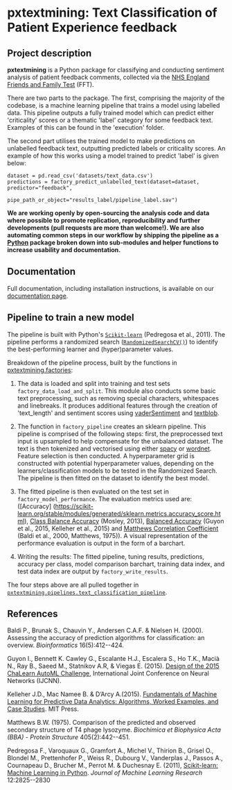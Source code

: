 # pxtextmining: Text Classification of Patient Experience feedback

## Project description
**pxtextmining** is a Python package for classifying and conducting sentiment analysis of patient feedback comments, collected via the [NHS England Friends and Family Test](https://www.england.nhs.uk/fft/) (FFT).

There are two parts to the package. The first, comprising the majority of the codebase, is a machine learning pipeline that trains a model using labelled data. This pipeline outputs a fully trained model which can predict either 'criticality' scores or a thematic 'label' category for some feedback text. Examples of this can be found in the 'execution' folder.

The second part utilises the trained model to make predictions on unlabelled feedback text, outputting predicted labels or criticality scores. An example of how this works using a model trained to predict 'label' is given below:

```
dataset = pd.read_csv('datasets/text_data.csv')
predictions = factory_predict_unlabelled_text(dataset=dataset, predictor="feedback",
                                    pipe_path_or_object="results_label/pipeline_label.sav")
```

__We are working openly by open-sourcing the analysis code and data where possible to promote replication, reproducibility and further developments (pull requests are more than welcome!). We are also automating common steps in our workflow by shipping the pipeline as a [Python](https://www.python.org/) package broken down into sub-modules and helper functions to increase usability and documentation.__

## Documentation

Full documentation, including installation instructions, is available on our [documentation page](https://cdu-data-science-team.github.io/pxtextmining/).

## Pipeline to train a new model

The pipeline is built with Python's [`Scikit-learn`](https://scikit-learn.org/stable/index.html) (Pedregosa et al., 2011). The pipeline performs a randomized search ([`RandomizedSearchCV()`](https://scikit-learn.org/stable/modules/generated/sklearn.model_selection.RandomizedSearchCV.html#sklearn.model_selection.RandomizedSearchCV)) to identify the best-performing learner and (hyper)parameter values.

Breakdown of the pipeline process, built by the functions in [pxtextmining.factories](https://github.com/CDU-data-science-team/pxtextmining/tree/main/pxtextmining/factories):

1. The data is loaded and split into training and test sets `factory_data_load_and_split`. This module also conducts some basic text preprocessing, such as removing special characters, whitespaces and linebreaks. It produces additional features through the creation of 'text_length' and sentiment scores using [vaderSentiment](https://pypi.org/project/vaderSentiment/) and [textblob](https://pypi.org/project/textblob/).

2. The function in `factory_pipeline` creates an sklearn pipeline. This pipeline is comprised of the following steps: first, the preprocessed text input is upsampled to help compensate for the unbalanced dataset. The text is then tokenized and vectorised using either [spacy](https://spacy.io/) or [wordnet](https://wordnet.princeton.edu/). Feature selection is then conducted. A hyperparameter grid is constructed with potential hyperparameter values, depending on the learners/classification models to be tested in the Randomized Search. The pipeline is then fitted on the dataset to identify the best model.

3. The fitted pipeline is then evaluated on the test set in `factory_model_performance`. The evaluation metrics used are: ([Accuracy] (https://scikit-learn.org/stable/modules/generated/sklearn.metrics.accuracy_score.html), [Class Balance Accuracy](https://lib.dr.iastate.edu/cgi/viewcontent.cgi?article=4544&context=etd) (Mosley, 2013), [Balanced Accuracy](https://scikit-learn.org/stable/modules/generated/sklearn.metrics.balanced_accuracy_score.html) (Guyon et al., 2015, Kelleher et al., 2015) and [Matthews Correlation Coefficient](https://scikit-learn.org/stable/modules/generated/sklearn.metrics.matthews_corrcoef.html) (Baldi et al., 2000, Matthews, 1975)). A visual representation of the performance evaluation is output in the form of a barchart.

4. Writing the results: The fitted pipeline, tuning results, predictions, accuracy
per class, model comparison barchart, training data index, and test data index are output by `factory_write_results`.

The four steps above are all pulled together in [`pxtextmining.pipelines.text_classification_pipeline`](https://github.com/CDU-data-science-team/pxtextmining/tree/main/pxtextmining/pipelines).


## References
Baldi P., Brunak S., Chauvin Y., Andersen C.A.F. & Nielsen H. (2000). Assessing
the accuracy of prediction algorithms for classification: an overview.
_Bioinformatics_  16(5):412--424.

Guyon I., Bennett K. Cawley G., Escalante H.J., Escalera S., Ho T.K., Macià N.,
Ray B., Saeed M., Statnikov A.R, & Viegas E. (2015). [Design of the 2015 ChaLearn AutoML Challenge](https://ieeexplore.ieee.org/document/7280767),
International Joint Conference on Neural Networks (IJCNN).

Kelleher J.D., Mac Namee B. & D’Arcy A.(2015).
[Fundamentals of Machine Learning for Predictive Data Analytics: Algorithms, Worked Examples, and Case Studies](https://mitpress.mit.edu/books/fundamentals-machine-learning-predictive-data-analytics).
MIT Press.

Matthews B.W. (1975). Comparison of the predicted and observed secondary
structure of T4 phage lysozyme. _Biochimica et Biophysica Acta (BBA) - Protein Structure_ 405(2):442--451.

Pedregosa F., Varoquaux G., Gramfort A., Michel V., Thirion B., Grisel O.,
Blondel M., Prettenhofer P., Weiss R., Dubourg V., Vanderplas J., Passos A.,
Cournapeau D., Brucher M., Perrot M. & Duchesnay E. (2011),
[Scikit-learn: Machine Learning in Python](https://jmlr.csail.mit.edu/papers/v12/pedregosa11a.html).
_Journal of Machine Learning Research_ 12:2825--2830

[^1]: A vritual environment can also be created using Conda, where the commands
for creating and activating it are a little different. See [this](https://docs.conda.io/projects/conda/en/latest/user-guide/tasks/manage-environments.html).
